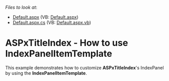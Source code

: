 <!-- default file list -->
*Files to look at*:

* [Default.aspx](./CS/WebSite/Default.aspx) (VB: [Default.aspx](./VB/WebSite/Default.aspx))
* [Default.aspx.cs](./CS/WebSite/Default.aspx.cs) (VB: [Default.aspx.vb](./VB/WebSite/Default.aspx.vb))
<!-- default file list end -->
# ASPxTitleIndex - How to use IndexPanelItemTemplate 


<p>This example demonstrates how to customize <strong>ASPxTitleIndex</strong>'s IndexPanel by using the <strong>IndexPanelItemTemplate</strong>.</p>

<br/>


